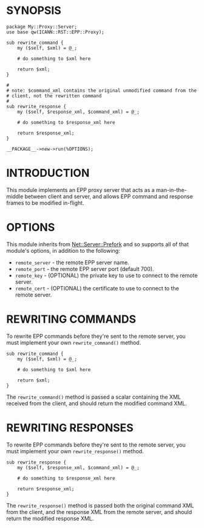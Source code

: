 # SYNOPSIS

    package My::Proxy::Server;
    use base qw(ICANN::RST::EPP::Proxy);

    sub rewrite_command {
        my ($self, $xml) = @_;

        # do something to $xml here

        return $xml;
    }

    #
    # note: $command_xml contains the original unmodified command from the
    # client, not the rewritten command
    #
    sub rewrite_response {
        my ($self, $response_xml, $command_xml) = @_;

        # do something to $response_xml here

        return $response_xml;
    }

    __PACKAGE__->new->run(%OPTIONS);

# INTRODUCTION

This module implements an EPP proxy server that acts as a man-in-the-middle
between client and server, and allows EPP command and response frames to be
modified in-flight.

# OPTIONS

This module inherits from [Net::Server::Prefork](https://metacpan.org/pod/Net%3A%3AServer%3A%3APrefork) and so supports all of that
module's options, in addition to the following:

- `remote_server` - the remote EPP server name.
- `remote_port` - the remote EPP server port (default 700).
- `remote_key` - (OPTIONAL) the private key to use to connect to the
remote server.
- `remote_cert` - (OPTIONAL) the certificate to use to connect to the
remote server.

# REWRITING COMMANDS

To rewrite EPP commands before they're sent to the remote server, you must
implement your own `rewrite_command()` method.

    sub rewrite_command {
        my ($self, $xml) = @_;

        # do something to $xml here

        return $xml;
    }

The `rewrite_command()` method is passed a scalar containing the XML received
from the client, and should return the modified command XML.

# REWRITING RESPONSES

To rewrite EPP commands before they're sent to the remote server, you must
implement your own `rewrite_response()` method.

    sub rewrite_response {
        my ($self, $response_xml, $command_xml) = @_;

        # do something to $response_xml here

        return $response_xml;
    }

The `rewrite_response()` method is passed both the original command XML from the
client, and the response XML from the remote server, and should return the
modified response XML.
